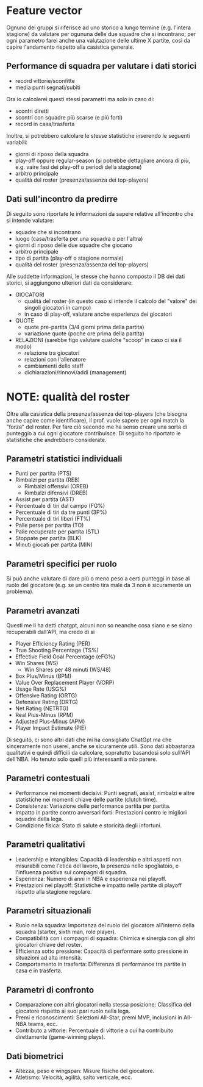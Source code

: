 # Feature vector

Ognuno dei gruppi si riferisce ad uno storico a lungo termine (e.g. l'intera stagione) da valutare per ogununa delle due squadre che si incontrano; per ogni parametro farei anche una valutazione delle ultime X partite, così da capire l'andamento rispetto alla casistica generale.

## Performance di squadra per valutare i dati storici
- record vittorie/sconfitte
- media punti segnati/subiti

Ora io calcolerei questi stessi parametri ma solo in caso di:
- scontri diretti
- scontri con squadre più scarse (e più forti)
- record in casa/trasferta


Inoltre, si potrebbero calcolare le stesse statistiche inserendo le seguenti variabili:
- giorni di riposo della squadra
- play-off oppure regular-season (si potrebbe dettagliare ancora di più, e.g. vaire fasi dei play-off o periodi della stagione)
- arbitro principale 
- qualità del roster (presenza/assenza dei top-players)


## Dati sull'incontro da predirre
Di seguito sono riportate le informazioni da sapere relative all'incontro che si intende valutare:
- squadre che si incontrano
- luogo (casa/trasferta per una squadra o per l'altra)
- giorni di riposo delle due squadre che giocano
- arbitro principale
- tipo di partita (play-off o stagione normale)
- qualità del roster (presenza/assenza dei top-players)


Alle suddette informazioni, le stesse che hanno composto il DB dei dati storici, si aggiungono ulteriori dati da considerare:
- GIOCATORI
    - qualità del roster (in questo caso si intende il calcolo del "valore" dei singoli giocatori in campo)
    - in caso di play-off, valutare anche esperienza dei giocatori
- QUOTE
    - quote pre-partita (3/4 giorni prima della partita)
    - variazione quote (poche ore prima della partita)
- RELAZIONI (sarebbe figo valutare qualche "scoop" in caso ci sia il modo)
    - relazione tra giocatori 
    - relazioni con l'allenatore
    - cambiamenti dello staff
    - dichiarazioni/rinnovi/addi (management)



# NOTE: qualità del roster
Oltre alla casistica della presenza/assenza dei top-players (che bisogna anche capire come identificare), il prof. vuole sapere per ogni match la "forza" del roster.
Per fare ciò secondo me ha senso creare una sorta di punteggio a cui ogni giocatore contribuisce. Di seguito ho riportato le statistiche che andrebbero considerate.

## Parametri statistici individuali
- Punti per partita (PTS)
- Rimbalzi per partita (REB)
  - Rimbalzi offensivi (OREB)
  - Rimbalzi difensivi (DREB)
- Assist per partita (AST)
- Percentuale di tiri dal campo (FG%)
- Percentuale di tiri da tre punti (3P%)
- Percentuale di tiri liberi (FT%)
- Palle perse per partita (TO)
- Palle recuperate per partita (STL)
- Stoppate per partita (BLK)
- Minuti giocati per partita (MIN)

## Parametri specifici per ruolo
Si può anche valutare di dare più o meno peso a certi punteggi in base al ruolo del giocatore (e.g. se un centro tira male da 3 non è sicuramente un problema).

## Parametri avanzati
Questi me li ha detti chatgpt, alcuni non so neanche cosa siano e se siano recuperabili dall'API, ma credo di si
- Player Efficiency Rating (PER)
- True Shooting Percentage (TS%)
- Effective Field Goal Percentage (eFG%)
- Win Shares (WS)
  - Win Shares per 48 minuti (WS/48)
- Box Plus/Minus (BPM)
- Value Over Replacement Player (VORP)
- Usage Rate (USG%)
- Offensive Rating (ORTG)
- Defensive Rating (DRTG)
- Net Rating (NETRTG)
- Real Plus-Minus (RPM)
- Adjusted Plus-Minus (APM)
- Player Impact Estimate (PIE)



Di seguito, ci sono altri dati che mi ha consigliato ChatGpt ma che sinceramente non userei, anche se sicuramente utili. Sono dati abbastanza qualitativi e quindi difficili da calcolare, sopratutto basandosi solo sull'API dell'NBA.
Ho tenuto solo quelli più interessanti a mio parere.

## Parametri contestuali
- Performance nei momenti decisivi: Punti segnati, assist, rimbalzi e altre statistiche nei momenti chiave delle partite (clutch time).
- Consistenza: Variazione delle performance partita per partita.
- Impatto in partite contro avversari forti: Prestazioni contro le migliori squadre della lega.
- Condizione fisica: Stato di salute e storicità degli infortuni.

## Parametri qualitativi
- Leadership e intangibles: Capacità di leadership e altri aspetti non misurabili come l'etica del lavoro, la presenza nello spogliatoio, e l'influenza positiva sui compagni di squadra.
- Esperienza: Numero di anni in NBA e esperienza nei playoff.
- Prestazioni nei playoff: Statistiche e impatto nelle partite di playoff rispetto alla stagione regolare.

## Parametri situazionali
- Ruolo nella squadra: Importanza del ruolo del giocatore all'interno della squadra (starter, sixth man, role player).
- Compatibilità con i compagni di squadra: Chimica e sinergia con gli altri giocatori chiave del roster.
- Efficienza sotto pressione: Capacità di performare sotto pressione in situazioni ad alta intensità.
- Comportamento in trasferta: Differenza di performance tra partite in casa e in trasferta.


## Parametri di confronto
- Comparazione con altri giocatori nella stessa posizione: Classifica del giocatore rispetto ai suoi pari ruolo nella lega.
- Premi e riconoscimenti: Selezioni All-Star, premi MVP, inclusioni in All-NBA teams, ecc.
- Contributo a vittorie: Percentuale di vittorie a cui ha contribuito direttamente (game-winning plays).

## Dati biometrici
- Altezza, peso e wingspan: Misure fisiche del giocatore.
- Atletismo: Velocità, agilità, salto verticale, ecc.




